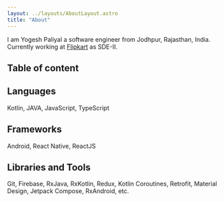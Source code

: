 ```yaml
---
layout: ../layouts/AboutLayout.astro
title: "About"
---
```


I am Yogesh Paliyal a software engineer from Jodhpur, Rajasthan, India.
Currently working at [Flipkart](https://flipkart.com/) as SDE-II.

## Table of content

## Languages
Kotlin, JAVA, JavaScript, TypeScript

## Frameworks
Android, React Native, ReactJS

## Libraries and Tools
Git, Firebase, RxJava, RxKotlin, Redux, Kotlin Coroutines, Retrofit, Material Design, Jetpack Compose, RxAndroid, etc.
